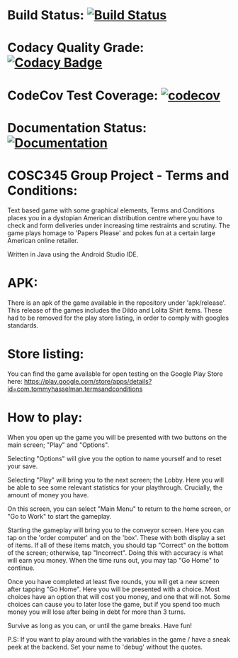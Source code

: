 # Build Status: [![Build Status](https://travis-ci.org/RedSoutherly/tac.svg?branch=master)](https://travis-ci.org/RedSoutherly/tac)

# Codacy Quality Grade: [![Codacy Badge](https://api.codacy.com/project/badge/Grade/33aa73ec0a97462e9209fe6ef4c94abf)](https://app.codacy.com/manual/RedSoutherly/tac?utm_source=github.com&utm_medium=referral&utm_content=RedSoutherly/tac&utm_campaign=Badge_Grade_Dashboard)

# CodeCov Test Coverage: [![codecov](https://codecov.io/gh/RedSoutherly/tac/branch/master/graph/badge.svg)](https://codecov.io/gh/RedSoutherly/tac)

# Documentation Status: [![Documentation](https://codedocs.xyz/RedSoutherly/tac.svg)](https://codedocs.xyz/RedSoutherly/tac/annotated.html)

# COSC345 Group Project - Terms and Conditions:
Text based game with some graphical elements, Terms and Conditions places you in a dystopian American distribution centre where you have to check and form deliveries under increasing time restraints and scrutiny. The game plays homage to 'Papers Please' and pokes fun at a certain large American online retailer.

Written in Java using the Android Studio IDE.

# APK:
There is an apk of the game available in the repository under 'apk/release'. This release of the games includes the Dildo and Lolita Shirt items. These had to be removed for the play store listing, in order to comply with googles standards.

# Store listing:
You can find the game available for open testing on the Google Play Store here: https://play.google.com/store/apps/details?id=com.tommyhasselman.termsandconditions

# How to play:
When you open up the game you will be presented with two buttons on the main screen; "Play" and "Options".

Selecting "Options" will give you the option to name yourself and to reset your save.

Selecting "Play" will bring you to the next screen; the Lobby. Here you will be able to see some relevant statistics for your playthrough. Crucially, the amount of money you have.

On this screen, you can select "Main Menu" to return to the home screen, or "Go to Work" to start the gameplay.

Starting the gameplay will bring you to the conveyor screen. Here you can tap on the 'order computer' and on the 'box'. These with both display a set of items. If all of these items match, you should tap "Correct" on the bottom of the screen; otherwise, tap "Incorrect". Doing this with accuracy is what will earn you money. When the time runs out, you may tap "Go Home" to continue.

Once you have completed at least five rounds, you will get a new screen after tapping "Go Home". Here you will be presented with a choice. Most choices have an option that will cost you money, and one that will not. Some choices can cause you to later lose the game, but if you spend too much money you will lose after being in debt for more than 3 turns.

Survive as long as you can, or until the game breaks. Have fun!

P.S: If you want to play around with the variables in the game / have a sneak peek at the backend. Set your name to 'debug' without the quotes.


